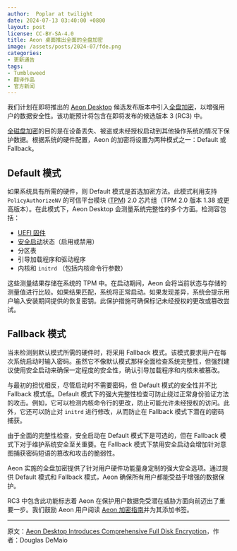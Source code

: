 ```yaml
---
author:  Poplar at twilight
date: 2024-07-13 03:40:00 +0800
layout: post
license: CC-BY-SA-4.0
title: Aeon 桌面推出全面的全盘加密
image: /assets/posts/2024-07/fde.png
categories:
- 更新通告
tags:
- Tumbleweed
- 翻译作品
- 官方新闻
---
```


我们计划在即将推出的 [Aeon Desktop] 候选发布版本中引入[全盘加密]，以增强用户的数据安全性。该功能预计将包含在即将发布的候选版本 3 (RC3) 中。

[Aeon Desktop]: https://aeondesktop.org/
[全盘加密]: https://en.wikipedia.org/wiki/Disk_encryption

[全磁盘加密]的目的是在设备丢失、被盗或未经授权启动到其他操作系统的情况下保护数据。根据系统的硬件配置，Aeon 的加密将设置为两种模式之一：Default 或 Fallback。

[全磁盘加密]: https://en.opensuse.org/index.php?title=Portal:Aeon/Encryption

## Default 模式

如果系统具有所需的硬件，则 Default 模式是首选加密方法。此模式利用支持 `PolicyAuthorizeNV` 的可信平台模块 ([TPM]) 2.0 芯片组（TPM 2.0 版本 1.38 或更高版本）。在此模式下，Aeon Desktop 会测量系统完整性的多个方面。检测容包括：

- [UEFI 固件]
- [安全启动]状态（启用或禁用）
- 分区表
- 引导加载程序和驱动程序
- 内核和 `initrd` （包括内核命令行参数）

[UEFI 固件]: https://en.wikipedia.org/wiki/UEFI
[安全启动]: https://en.wikipedia.org/wiki/UEFI#Secure_Boot
[TPM]: https://en.wikipedia.org/wiki/Trusted_Platform_Module

这些测量结果存储在系统的 TPM 中。在启动期间，Aeon 会将当前状态与存储的测量值进行比较。如果结果匹配，系统将正常启动。如果发现差异，系统会提示用户输入安装期间提供的恢复密钥。此保护措施可确保标记未经授权的更改或篡改尝试。

## Fallback 模式

当未检测到默认模式所需的硬件时，将采用 Fallback 模式。该模式要求用户在每次系统启动时输入密码。虽然它不像默认模式那样全面检查系统完整性，但强烈建议使用安全启动来确保一定程度的安全性，确认引导加载程序和内核未被篡改。

与最初的担忧相反，尽管启动时不需要密码，但 Default 模式的安全性并不比 Fallback 模式低。Default 模式下的强大完整性检查可防止绕过正常身份验证方法的攻击。例如，它可以检测内核命令行的更改，防止可能允许未经授权的访问。此外，它还可以防止对 `initrd` 进行修改，从而防止在 Fallback 模式下潜在的密码捕获。

由于全面的完整性检查，安全启动在 Default 模式下是可选的，但在 Fallback 模式下对于维护系统安全至关重要。在 Fallback 模式下禁用安全启动会增加针对意图捕获密码短语的篡改和攻击的脆弱性。

Aeon 实施的全盘加密提供了针对用户硬件功能量身定制的强大安全选项。通过提供 Default 模式和 Fallback 模式，Aeon 确保所有用户都能受益于增强的数据保护。

RC3 中包含此功能标志着 Aeon 在保护用户数据免受潜在威胁方面向前迈出了重要一步。我们鼓励 Aeon 用户阅读 [Aeon 加密指南]并为其添加书签。

[Aeon 加密指南]: https://en.opensuse.org/index.php?title=Portal:Aeon/Encryption

----

原文：[Aeon Desktop Introduces Comprehensive Full Disk Encryption](https://news.opensuse.org/2024/07/12/aeon-desktop-intros-fde/)，作者：Douglas DeMaio